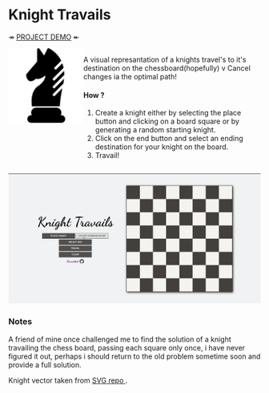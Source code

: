 # Knight Travails

↠ <a href='https://kiwasthal.github.io/Knight-travails/'>PROJECT DEMO<a/> ↞

<div style='display:flex'>
  <img src='./src/knight.svg' style='height : 150px' >
  <div>
    <p>A visual represantation of a knights travel's to it's destination on the chessboard(hopefully) v      Cancel changes
ia the optimal path!</p>
    <h4>How ? </h4>
    <ol>
      <li>Create a knight either by selecting the place button and clicking on a board square or by generating a random starting knight.</li>
      <li>Click on the end button and select an ending destination for your knight on the board.</li>
      <li>Travail!</li>
    </ol>
  </div>
</div>

![Site's Demo](./src/travail.gif)

### Notes

A friend of mine once challenged me to find the solution of a knight travailing the chess board, passing each square only once, i have never figured it out, perhaps i should return to the old problem sometime soon and provide a full solution.

Knight vector taken from <a href="https://www.svgrepo.com/svg/162875/knight">SVG repo </a>.
